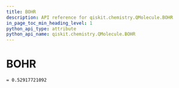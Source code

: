 ```yaml
---
title: BOHR
description: API reference for qiskit.chemistry.QMolecule.BOHR
in_page_toc_min_heading_level: 1
python_api_type: attribute
python_api_name: qiskit.chemistry.QMolecule.BOHR
---
```


# BOHR

<span id="qiskit.chemistry.QMolecule.BOHR" />

`= 0.52917721092`

